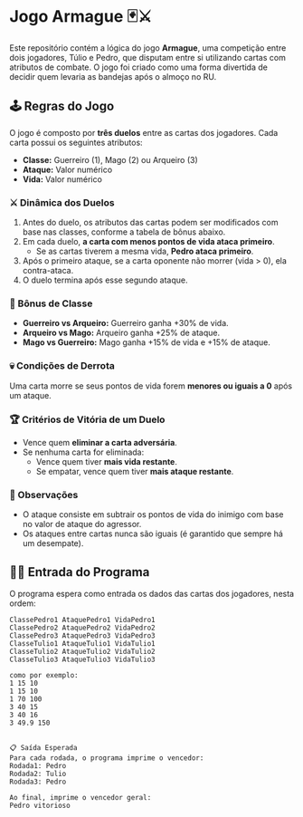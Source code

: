 # Jogo Armague 🃏⚔️

Este repositório contém a lógica do jogo **Armague**, uma competição entre dois jogadores, Túlio e Pedro, que disputam entre si utilizando cartas com atributos de combate. O jogo foi criado como uma forma divertida de decidir quem levaria as bandejas após o almoço no RU.

## 🕹️ Regras do Jogo

O jogo é composto por **três duelos** entre as cartas dos jogadores. Cada carta possui os seguintes atributos:

- **Classe:** Guerreiro (1), Mago (2) ou Arqueiro (3)
- **Ataque:** Valor numérico
- **Vida:** Valor numérico

### ⚔️ Dinâmica dos Duelos

1. Antes do duelo, os atributos das cartas podem ser modificados com base nas classes, conforme a tabela de bônus abaixo.
2. Em cada duelo, **a carta com menos pontos de vida ataca primeiro**.
   - Se as cartas tiverem a mesma vida, **Pedro ataca primeiro**.
3. Após o primeiro ataque, se a carta oponente não morrer (vida > 0), ela contra-ataca.
4. O duelo termina após esse segundo ataque.

### 🧮 Bônus de Classe

- **Guerreiro vs Arqueiro:** Guerreiro ganha +30% de vida.
- **Arqueiro vs Mago:** Arqueiro ganha +25% de ataque.
- **Mago vs Guerreiro:** Mago ganha +15% de vida e +15% de ataque.

### 💀 Condições de Derrota

Uma carta morre se seus pontos de vida forem **menores ou iguais a 0** após um ataque.

### 🏆 Critérios de Vitória de um Duelo

- Vence quem **eliminar a carta adversária**.
- Se nenhuma carta for eliminada:
  - Vence quem tiver **mais vida restante**.
  - Se empatar, vence quem tiver **mais ataque restante**.

### 🧠 Observações

- O ataque consiste em subtrair os pontos de vida do inimigo com base no valor de ataque do agressor.
- Os ataques entre cartas nunca são iguais (é garantido que sempre há um desempate).

## 👨‍💻 Entrada do Programa

O programa espera como entrada os dados das cartas dos jogadores, nesta ordem:

```text
ClassePedro1 AtaquePedro1 VidaPedro1
ClassePedro2 AtaquePedro2 VidaPedro2
ClassePedro3 AtaquePedro3 VidaPedro3
ClasseTulio1 AtaqueTulio1 VidaTulio1
ClasseTulio2 AtaqueTulio2 VidaTulio2
ClasseTulio3 AtaqueTulio3 VidaTulio3

como por exemplo:
1 15 10
1 15 10
1 70 100
3 40 15
3 40 16
3 49.9 150


📋 Saída Esperada
Para cada rodada, o programa imprime o vencedor:
Rodada1: Pedro
Rodada2: Tulio
Rodada3: Pedro

Ao final, imprime o vencedor geral:
Pedro vitorioso
